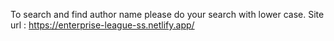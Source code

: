 To search and find author name please do your search with lower case.
Site url : https://enterprise-league-ss.netlify.app/
